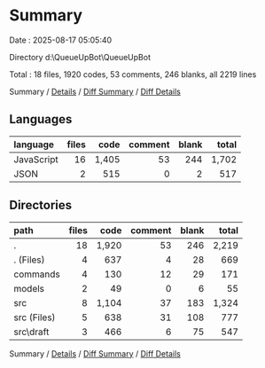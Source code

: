 # Summary

Date : 2025-08-17 05:05:40

Directory d:\\QueueUpBot\\QueueUpBot

Total : 18 files,  1920 codes, 53 comments, 246 blanks, all 2219 lines

Summary / [Details](details.md) / [Diff Summary](diff.md) / [Diff Details](diff-details.md)

## Languages
| language | files | code | comment | blank | total |
| :--- | ---: | ---: | ---: | ---: | ---: |
| JavaScript | 16 | 1,405 | 53 | 244 | 1,702 |
| JSON | 2 | 515 | 0 | 2 | 517 |

## Directories
| path | files | code | comment | blank | total |
| :--- | ---: | ---: | ---: | ---: | ---: |
| . | 18 | 1,920 | 53 | 246 | 2,219 |
| . (Files) | 4 | 637 | 4 | 28 | 669 |
| commands | 4 | 130 | 12 | 29 | 171 |
| models | 2 | 49 | 0 | 6 | 55 |
| src | 8 | 1,104 | 37 | 183 | 1,324 |
| src (Files) | 5 | 638 | 31 | 108 | 777 |
| src\\draft | 3 | 466 | 6 | 75 | 547 |

Summary / [Details](details.md) / [Diff Summary](diff.md) / [Diff Details](diff-details.md)